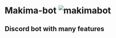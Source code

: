 # Makima-bot ![makimabot](https://github.com/workalexdev/makima-bot/assets/160035569/e70a20ab-1339-450d-a4d2-73eedcc40c7f)


## Discord bot with many features